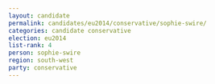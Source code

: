 ```yaml
---
layout: candidate
permalink: candidates/eu2014/conservative/sophie-swire/
categories: candidate conservative
election: eu2014
list-rank: 4
person: sophie-swire
region: south-west
party: conservative
---
```


